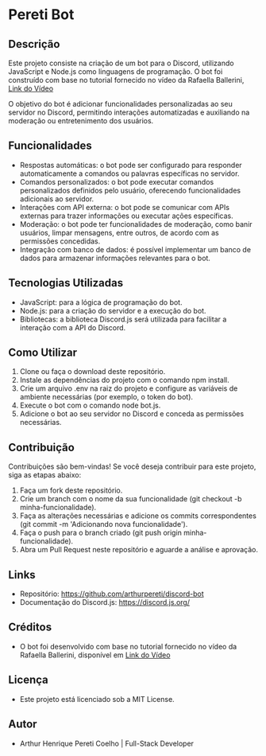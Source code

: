 # Pereti Bot

## Descrição
Este projeto consiste na criação de um bot para o Discord, utilizando JavaScript e Node.js como linguagens de programação.
O bot foi construído com base no tutorial fornecido no vídeo da Rafaella Ballerini, [Link do Vídeo](https://www.youtube.com/watch?v=zKOf1NGGStE)

O objetivo do bot é adicionar funcionalidades personalizadas ao seu servidor no Discord, permitindo interações automatizadas e auxiliando na moderação ou 
entretenimento dos usuários.

## Funcionalidades
* Respostas automáticas: o bot pode ser configurado para responder automaticamente a comandos ou palavras específicas no servidor.
* Comandos personalizados: o bot pode executar comandos personalizados definidos pelo usuário, oferecendo funcionalidades adicionais ao servidor.
* Interações com API externa: o bot pode se comunicar com APIs externas para trazer informações ou executar ações específicas.
* Moderação: o bot pode ter funcionalidades de moderação, como banir usuários, limpar mensagens, entre outros, de acordo com as permissões concedidas.
* Integração com banco de dados: é possível implementar um banco de dados para armazenar informações relevantes para o bot.

## Tecnologias Utilizadas
* JavaScript: para a lógica de programação do bot.
* Node.js: para a criação do servidor e a execução do bot.
* Bibliotecas: a biblioteca Discord.js será utilizada para facilitar a interação com a API do Discord.

## Como Utilizar
1. Clone ou faça o download deste repositório.
2. Instale as dependências do projeto com o comando npm install.
3. Crie um arquivo .env na raiz do projeto e configure as variáveis de ambiente necessárias (por exemplo, o token do bot).
4. Execute o bot com o comando node bot.js.
5. Adicione o bot ao seu servidor no Discord e conceda as permissões necessárias.

## Contribuição
Contribuições são bem-vindas! Se você deseja contribuir para este projeto, siga as etapas abaixo:

1. Faça um fork deste repositório.
2. Crie um branch com o nome da sua funcionalidade (git checkout -b minha-funcionalidade).
3. Faça as alterações necessárias e adicione os commits correspondentes (git commit -m 'Adicionando nova funcionalidade').
4. Faça o push para o branch criado (git push origin minha-funcionalidade).
5. Abra um Pull Request neste repositório e aguarde a análise e aprovação.


## Links 
* Repositório: https://github.com/arthurpereti/discord-bot
* Documentação do Discord.js: https://discord.js.org/

## Créditos
* O bot foi desenvolvido com base no tutorial fornecido no vídeo da Rafaella Ballerini, disponível em [Link do Vídeo](https://www.youtube.com/watch?v=zKOf1NGGStE)

## Licença
* Este projeto está licenciado sob a MIT License.

## Autor 
* Arthur Henrique Pereti Coelho | Full-Stack Developer
